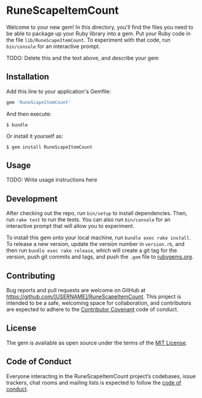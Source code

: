 # RuneScapeItemCount

Welcome to your new gem! In this directory, you'll find the files you need to be able to package up your Ruby library into a gem. Put your Ruby code in the file `lib/RuneScapeItemCount`. To experiment with that code, run `bin/console` for an interactive prompt.

TODO: Delete this and the text above, and describe your gem

## Installation

Add this line to your application's Gemfile:

```ruby
gem 'RuneScapeItemCount'
```

And then execute:

    $ bundle

Or install it yourself as:

    $ gem install RuneScapeItemCount

## Usage

TODO: Write usage instructions here

## Development

After checking out the repo, run `bin/setup` to install dependencies. Then, run `rake test` to run the tests. You can also run `bin/console` for an interactive prompt that will allow you to experiment.

To install this gem onto your local machine, run `bundle exec rake install`. To release a new version, update the version number in `version.rb`, and then run `bundle exec rake release`, which will create a git tag for the version, push git commits and tags, and push the `.gem` file to [rubygems.org](https://rubygems.org).

## Contributing

Bug reports and pull requests are welcome on GitHub at https://github.com/[USERNAME]/RuneScapeItemCount. This project is intended to be a safe, welcoming space for collaboration, and contributors are expected to adhere to the [Contributor Covenant](http://contributor-covenant.org) code of conduct.

## License

The gem is available as open source under the terms of the [MIT License](https://opensource.org/licenses/MIT).

## Code of Conduct

Everyone interacting in the RuneScapeItemCount project’s codebases, issue trackers, chat rooms and mailing lists is expected to follow the [code of conduct](https://github.com/[USERNAME]/RuneScapeItemCount/blob/master/CODE_OF_CONDUCT.md).
